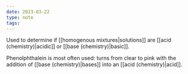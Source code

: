 ```yaml
---
date: 2023-03-22
type: note
tags:
---
```


Used to determine if [[homogenous mixtures|solutions]] are [[acid (chemistry)|acidic]] or [[base (chemistry)|basic]].

Phenolphthalein is most often used: turns from clear to pink with the addition of [[base (chemistry)|bases]] into an [[acid (chemistry)|acid]].
